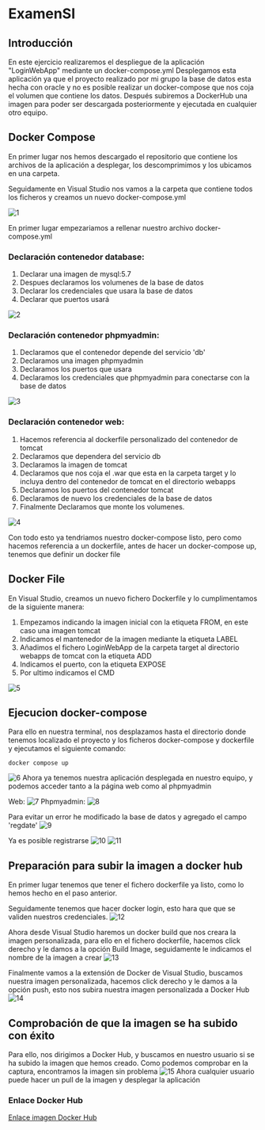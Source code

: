 # ExamenSI

## Introducción

En este ejercicio realizaremos el despliegue de la aplicación  "LoginWebApp" mediante un docker-compose.yml
Desplegamos esta aplicación ya que el proyecto realizado por mi grupo la base de datos esta hecha con oracle y no es posible realizar un docker-compose que nos coja el volumen que contiene los datos.
Después subiremos a DockerHub una imagen para poder ser descargada posteriormente y ejecutada en cualquier otro equipo.

## Docker Compose

En primer lugar nos hemos descargado el repositorio que contiene los archivos de la aplicación a desplegar, los descomprimimos y los ubicamos en una carpeta.

Seguidamente en Visual Studio nos vamos a la carpeta que contiene todos los ficheros y creamos un nuevo docker-compose.yml

![1](https://github.com/cosmetorandellborras/ExamenSI/blob/main/1.png)

En primer lugar empezariamos a rellenar nuestro archivo docker-compose.yml

### Declaración contenedor database:
1. Declarar una imagen de mysql:5.7
2. Despues declaramos los volumenes de la base de datos
3. Declarar los credenciales que usara la base de datos
4. Declarar que puertos usará

![2](https://github.com/cosmetorandellborras/ExamenSI/blob/main/2.png)

### Declaración contenedor phpmyadmin:
1. Declaramos que el contenedor depende del servicio 'db'
2. Declaramos una imagen phpmyadmin
3. Declaramos los puertos que usara
4. Declaramos los credenciales que phpmyadmin para conectarse con la base de datos

![3](https://github.com/cosmetorandellborras/ExamenSI/blob/main/3.png)

### Declaración contenedor web:
1. Hacemos referencia al dockerfile personalizado del contenedor de tomcat
2. Declaramos que dependera del servicio db
3. Declaramos la imagen de tomcat
4. Declaramos que nos coja el .war que esta en la carpeta target y lo incluya dentro del contenedor de tomcat en el directorio webapps
5. Declaramos los puertos del contenedor tomcat
6. Declaramos de nuevo los credenciales de la base de datos
7. Finalmente Declaramos que monte los volumenes.

![4](https://github.com/cosmetorandellborras/ExamenSI/blob/main/4.png)

Con todo esto ya tendriamos nuestro docker-compose listo, pero como hacemos referencia a un dockerfile, antes de hacer un docker-compose up, tenemos que definir un docker file

## Docker File

En Visual Studio, creamos un nuevo fichero Dockerfile y lo cumplimentamos de la siguiente manera:

1. Empezamos indicando la imagen inicial con la etiqueta FROM, en este caso una imagen tomcat
2. Indicamos el mantenedor de la imagen mediante la etiqueta LABEL
3. Añadimos el fichero LoginWebApp de la carpeta target al directorio webapps de tomcat con la etiqueta ADD
4. Indicamos el puerto, con la etiqueta EXPOSE
5. Por ultimo indicamos el CMD

![5](https://github.com/cosmetorandellborras/ExamenSI/blob/main/5.png)

## Ejecucion docker-compose

Para ello en nuestra terminal, nos desplazamos hasta el directorio donde tenemos localizado el proyecto y los ficheros docker-compose y dockerfile y ejecutamos el siguiente comando:
~~~
docker compose up
~~~
![6](https://github.com/cosmetorandellborras/ExamenSI/blob/main/6.png)
Ahora ya tenemos nuestra aplicación desplegada en nuestro equipo, y podemos acceder tanto a la página web como al phpmyadmin

Web:
![7](https://github.com/cosmetorandellborras/ExamenSI/blob/main/7.png)
Phpmyadmin:
![8](https://github.com/cosmetorandellborras/ExamenSI/blob/main/8.png)

Para evitar un error he modificado la base de datos y agregado el campo 'regdate'
![9](https://github.com/cosmetorandellborras/ExamenSI/blob/main/9.png)

Ya es posible registrarse
![10](https://github.com/cosmetorandellborras/ExamenSI/blob/main/10.png)
![11](https://github.com/cosmetorandellborras/ExamenSI/blob/main/11.png)

## Preparación para subir la imagen a docker hub

En primer lugar tenemos que tener el fichero dockerfile ya listo, como lo hemos hecho en el paso anterior.

Seguidamente tenemos que hacer docker login, esto hara que que se validen nuestros credenciales.
![12](https://github.com/cosmetorandellborras/ExamenSI/blob/main/12.png)

Ahora desde Visual Studio haremos un docker build que nos creara la imagen personalizada, para ello en el fichero dockerfile, hacemos click derecho y le damos a la opción Build Image, seguidamente le indicamos el nombre de la imagen a crear
![13](https://github.com/cosmetorandellborras/ExamenSI/blob/main/13.png)

Finalmente vamos a la extensión de Docker de Visual Studio, buscamos nuestra imagen personalizada, hacemos click derecho y le damos a la opción push, esto nos subira nuestra imagen personalizada a Docker Hub
![14](https://github.com/cosmetorandellborras/ExamenSI/blob/main/14.png)

## Comprobación de que la imagen se ha subido con éxito

Para ello, nos dirigimos a Docker Hub, y buscamos en nuestro usuario si se ha subido la imagen que hemos creado.
Como podemos comprobar en la captura, encontramos la imagen sin problema
![15](https://github.com/cosmetorandellborras/ExamenSI/blob/main/15.png)
Ahora cualquier usuario puede hacer un pull de la imagen y desplegar la aplicación

### Enlace Docker Hub
[Enlace imagen Docker Hub](https://hub.docker.com/r/trui20/examensistemas)


